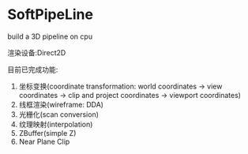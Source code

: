 # SoftPipeLine
build a 3D pipeline on cpu

渲染设备:Direct2D

目前已完成功能:
1. 坐标变换(coordinate transformation: world coordinates -> view coordinates -> clip and project coordinates -> viewport coordinates)
2. 线框渲染(wireframe: DDA)
3. 光栅化(scan conversion)
4. 纹理映射(interpolation)
5. ZBuffer(simple Z)
6. Near Plane Clip
